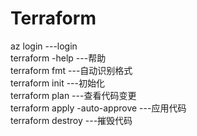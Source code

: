 # Terraform


az login                         ---login  
terraform -help                  ---帮助  
terraform fmt                    ---自动识别格式  
terraform init                   ---初始化  
terraform plan                   ---查看代码变更  
terraform apply -auto-approve    ---应用代码  
terraform destroy                ---摧毁代码  





